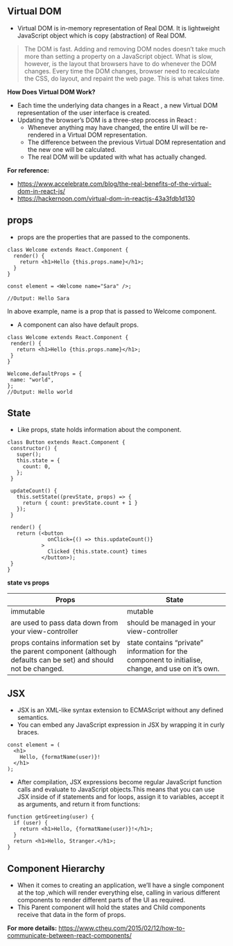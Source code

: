 ﻿## **Virtual DOM**
 - Virtual DOM is in-memory representation of Real DOM. It is
   lightweight JavaScript object which is copy (abstraction) of Real DOM.

> The DOM is fast. Adding and removing DOM nodes doesn’t take much more
> than setting a property on a JavaScript object.  What is slow,
> however, is the layout that browsers have to do whenever the DOM
> changes. Every time the DOM changes, browser need to recalculate the
> CSS, do layout, and repaint the web page. This is what takes time.

**How Does Virtual DOM Work?**

 - Each time the underlying data changes in a React , a new Virtual DOM
 representation of the user interface is created.
 - Updating the browser’s DOM is a three-step process in React : 
	 - Whenever anything may have changed, the entire UI will be re-rendered
   in a Virtual DOM representation.
	 - The difference between the previous Virtual DOM representation and
   the new one will be calculated.
	 - The real DOM will be updated with what has actually changed. 

**For reference:**

 - https://www.accelebrate.com/blog/the-real-benefits-of-the-virtual-dom-in-react-js/
 - https://hackernoon.com/virtual-dom-in-reactjs-43a3fdb1d130
## props

 - props are the properties that are passed to the components.
 
```
class Welcome extends React.Component {
  render() {
    return <h1>Hello {this.props.name}</h1>;
  }
}

const element = <Welcome name="Sara" />;

//Output: Hello Sara
```
In above example, name is a prop that is passed to Welcome component.

 - A component can also have default props.
 ```
 class Welcome extends React.Component {
  render() {
    return <h1>Hello {this.props.name}</h1>;
  }
}

Welcome.defaultProps = {
  name: "world",
};
//Output: Hello world
 ```
 ## State
 

 - Like props, state holds information about the component.
 ```
 class Button extends React.Component {
  constructor() {
    super();
    this.state = {
      count: 0,
    };
  }

  updateCount() {
    this.setState((prevState, props) => {
      return { count: prevState.count + 1 }
    });
  }

  render() {
    return (<button
              onClick={() => this.updateCount()}
            >
              Clicked {this.state.count} times
            </button>);
  }
}
```

**state vs props**

| Props      |  State |
|--|--|
|immutable  |mutable  |
|are used to pass data down from your view-controller|should be managed in your view-controller|
|props contains information set by the parent component (although defaults can be set) and should not be changed.|state contains “private” information for the component to initialise, change, and use on it’s own.|

## JSX
 - JSX is an XML-like syntax extension to ECMAScript without any defined semantics.
 - You can embed any JavaScript expression in JSX by wrapping it in curly braces.

```
const element = (
  <h1>
    Hello, {formatName(user)}!
  </h1>
);
```

 - After compilation, JSX expressions become regular JavaScript function calls and evaluate to JavaScript objects.This means that you can use JSX inside of if statements and for loops, assign it to variables, accept it as arguments, and return it from functions:
```
function getGreeting(user) {
  if (user) {
    return <h1>Hello, {formatName(user)}!</h1>;
  }
  return <h1>Hello, Stranger.</h1>;
}
```
## Component Hierarchy
 - When it comes to creating an application, we’ll have a single component at the top ,which will render everything else, calling in various different components to render different parts of the UI as required. 
 - This Parent component will hold  the  states and Child components receive that data in the form of props. 

**For more details:** 
https://www.ctheu.com/2015/02/12/how-to-communicate-between-react-components/


